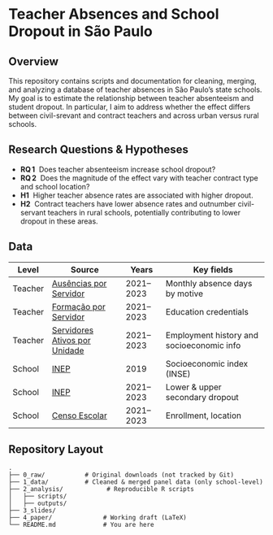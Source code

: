# Teacher Absences and School Dropout in São Paulo

## Overview

This repository contains scripts and documentation for cleaning, merging, and analyzing a database of teacher absences in São Paulo’s state schools. My goal is to estimate the relationship between teacher absenteeism and student dropout. In particular, I aim to address whether the effect differs between civil-srevant and contract teachers and across urban versus rural schools.

## Research Questions & Hypotheses

* **RQ 1**  Does teacher absenteeism increase school dropout?
* **RQ 2**  Does the magnitude of the effect vary with teacher contract type and school location?
* **H1**  Higher teacher absence rates are associated with higher dropout. 
* **H2**  Contract teachers have lower absence rates and outnumber civil-servant teachers in rural schools, potentially contributing to lower dropout in these areas.

## Data

| Level   | Source                                                                                                                        | Years     | Key fields                                |
| ------- | ----------------------------------------------------------------------------------------------------------------------------- | --------- | ----------------------------------------- |
| Teacher | [Ausências por Servidor](https://dados.educacao.sp.gov.br/dataset/aus%C3%AAncias-por-servidor)                                | 2021–2023 | Monthly absence days by motive            |
| Teacher | [Formação por Servidor](https://dados.educacao.sp.gov.br/dataset/forma%C3%A7%C3%A3o-por-servidor)                             | 2021–2023 | Education credentials                     |
| Teacher | [Servidores Ativos por Unidade](https://dados.educacao.sp.gov.br/dataset/servidores-ativos-por-unidade)                       | 2021–2023 | Employment history and socioeconomic info |
| School  | [INEP](https://www.gov.br/inep/pt-br/acesso-a-informacao/dados-abertos/indicadores-educacionais/nivel-socioeconomico)         | 2019      | Socioeconomic index (INSE)                |
| School  | [INEP](https://www.gov.br/inep/pt-br/acesso-a-informacao/dados-abertos/indicadores-educacionais/taxas-de-rendimento-escolar)  | 2021–2023 | Lower & upper secondary dropout           |
| School  | [Censo Escolar](https://www.gov.br/inep/pt-br/areas-de-atuacao/pesquisas-estatisticas-e-indicadores/censo-escolar/resultados) | 2021–2023 | Enrollment, location                      |

## Repository Layout

```
.
├── 0_raw/           # Original downloads (not tracked by Git)
├── 1_data/          # Cleaned & merged panel data (only school-level)
├── 2_analysis/            # Reproducible R scripts
│   ├── scripts/
│   ├── outputs/
├── 3_slides/
├── 4_paper/              # Working draft (LaTeX)
└── README.md             # You are here
```